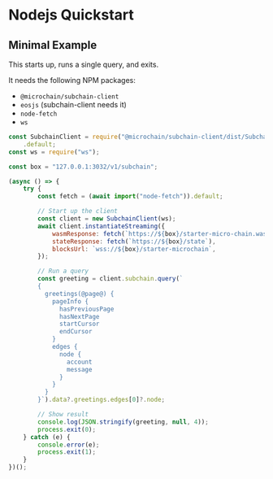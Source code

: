 # Nodejs Quickstart

## Minimal Example

This starts up, runs a single query, and exits.

It needs the following NPM packages:

-   `@microchain/subchain-client`
-   `eosjs` (subchain-client needs it)
-   `node-fetch`
-   `ws`

```js
const SubchainClient = require("@microchain/subchain-client/dist/SubchainClient.js")
    .default;
const ws = require("ws");

const box = "127.0.0.1:3032/v1/subchain";

(async () => {
    try {
        const fetch = (await import("node-fetch")).default;

        // Start up the client
        const client = new SubchainClient(ws);
        await client.instantiateStreaming({
            wasmResponse: fetch(`https://${box}/starter-micro-chain.wasm`),
            stateResponse: fetch(`https://${box}/state`),
            blocksUrl: `wss://${box}/starter-microchain`,
        });

        // Run a query
        const greeting = client.subchain.query(`
        {
          greetings(@page@) {
            pageInfo {
              hasPreviousPage
              hasNextPage
              startCursor
              endCursor
            }
            edges {
              node {
                account
                message
              }
            }
          }
        }`).data?.greetings.edges[0]?.node;

        // Show result
        console.log(JSON.stringify(greeting, null, 4));
        process.exit(0);
    } catch (e) {
        console.error(e);
        process.exit(1);
    }
})();
```
